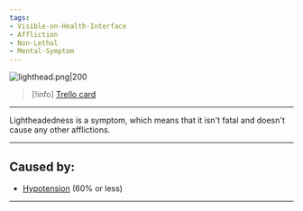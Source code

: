 ```yaml
---
tags:
- Visible-on-Health-Interface
- Affliction
- Non-Lethal
- Mental-Symptom
---
```


![lighthead.png\|200](/Symptoms/Lightheadedness%20-%20Attachments/6718845db30472d958dd7a81.png)

> [!info] [Trello card](https://trello.com/c/Zw1eJknd/13-lightheadedness)

---

Lightheadedness is a symptom, which means that it isn't fatal and doesn't cause any other afflictions.

---

## Caused by:

- [Hypotension](../Blood/Hypotension.md) (60% or less)

---

